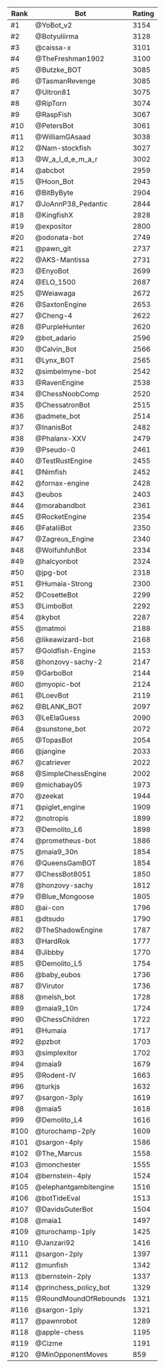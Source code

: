 Rank|Bot|Rating
---|---|---
#1|@YoBot_v2|3154
#2|@Botyuliirma|3128
#3|@caissa-x|3101
#4|@TheFreshman1902|3100
#5|@Butzke_BOT|3085
#6|@TasmanRevenge|3085
#7|@Ultron81|3075
#8|@RipTorn|3074
#9|@RaspFish|3067
#10|@PetersBot|3061
#11|@WilliamGAsaad|3038
#12|@Nam-stockfish|3027
#13|@W_a_l_d_e_m_a_r|3002
#14|@abcbot|2959
#15|@Hoon_Bot|2943
#16|@BitByByte|2904
#17|@JoAnnP38_Pedantic|2844
#18|@KingfishX|2828
#19|@expositor|2800
#20|@odonata-bot|2749
#21|@pawn_git|2737
#22|@AKS-Mantissa|2731
#23|@EnyoBot|2699
#24|@ELO_1500|2687
#25|@Weiawaga|2672
#26|@SaxtonEngine|2653
#27|@Cheng-4|2622
#28|@PurpleHunter|2620
#29|@bot_adario|2596
#30|@Calvin_Bot|2566
#31|@Lynx_BOT|2565
#32|@simbelmyne-bot|2542
#33|@RavenEngine|2538
#34|@ChessNoobComp|2520
#35|@ChessatronBot|2515
#36|@admete_bot|2514
#37|@InanisBot|2482
#38|@Phalanx-XXV|2479
#39|@Pseudo-0|2461
#40|@TestRustEngine|2455
#41|@Nimfish|2452
#42|@fornax-engine|2428
#43|@eubos|2403
#44|@morabandbot|2361
#45|@RocketEngine|2354
#46|@FataliiBot|2350
#47|@Zagreus_Engine|2340
#48|@WolfuhfuhBot|2334
#49|@halcyonbot|2324
#50|@jpg-bot|2318
#51|@Humaia-Strong|2300
#52|@CosetteBot|2299
#53|@LimboBot|2292
#54|@kybot|2287
#55|@matmoi|2188
#56|@likeawizard-bot|2168
#57|@Goldfish-Engine|2153
#58|@honzovy-sachy-2|2147
#59|@GarboBot|2144
#60|@myopic-bot|2124
#61|@LoevBot|2119
#62|@BLANK_BOT|2097
#63|@LeElaGuess|2090
#64|@sunstone_bot|2072
#65|@TopasBot|2054
#66|@jangine|2033
#67|@catriever|2022
#68|@SimpleChessEngine|2002
#69|@michabay05|1973
#70|@zeekat|1944
#71|@piglet_engine|1909
#72|@notropis|1899
#73|@Demolito_L6|1898
#74|@prometheus-bot|1886
#75|@maia9_30n|1854
#76|@QueensGamBOT|1854
#77|@ChessBot8051|1850
#78|@honzovy-sachy|1812
#79|@Blue_Mongoose|1805
#80|@ai-con|1796
#81|@dtsudo|1790
#82|@TheShadowEngine|1787
#83|@HardRok|1777
#84|@Jibbby|1770
#85|@Demolito_L5|1754
#86|@baby_eubos|1736
#87|@Virutor|1736
#88|@melsh_bot|1728
#89|@maia9_10n|1724
#90|@ChessChildren|1722
#91|@Humaia|1717
#92|@pzbot|1703
#93|@simplexitor|1702
#94|@maia9|1679
#95|@Rodent-IV|1663
#96|@turkjs|1632
#97|@sargon-3ply|1619
#98|@maia5|1618
#99|@Demolito_L4|1616
#100|@turochamp-2ply|1609
#101|@sargon-4ply|1586
#102|@The_Marcus|1558
#103|@monchester|1555
#104|@bernstein-4ply|1524
#105|@elephantgambitengine|1516
#106|@botTideEval|1513
#107|@DavidsGuterBot|1504
#108|@maia1|1497
#109|@turochamp-1ply|1425
#110|@Janzari92|1416
#111|@sargon-2ply|1397
#112|@munfish|1342
#113|@bernstein-2ply|1337
#114|@princhess_policy_bot|1329
#115|@RoundMoundOfRebounds|1321
#116|@sargon-1ply|1321
#117|@pawnrobot|1289
#118|@apple-chess|1195
#119|@Cizme|1191
#120|@MinOpponentMoves|859
